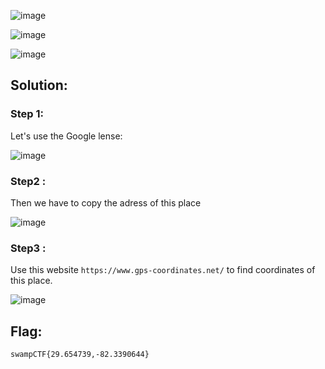 ![image](https://github.com/YourCH0ICE/CTF-Write-ups/assets/127401530/5e76c9f4-40ad-43ef-935f-831a330c4f01)

![image](https://github.com/YourCH0ICE/CTF-Write-ups/assets/127401530/0dc0d7c2-068d-4120-951f-d850f839998c)

![image](https://github.com/YourCH0ICE/CTF-Write-ups/assets/127401530/819966bd-f067-45d9-a670-ea98949c3c3e)

<h2>Solution:</h2>

<h3>Step 1:</h3>

Let's use the Google lense:

![image](https://github.com/YourCH0ICE/CTF-Write-ups/assets/127401530/b7adcbe5-a195-4468-825f-8a89d551a84f)

<h3>Step2 :</h3>

Then we have to copy the adress of this place

![image](https://github.com/YourCH0ICE/CTF-Write-ups/assets/127401530/3978d75b-ffe6-4342-bde5-2c6b60b9c50b)

<h3>Step3 :</h3>

Use this website ```https://www.gps-coordinates.net/``` to find coordinates of this place.

![image](https://github.com/YourCH0ICE/CTF-Write-ups/assets/127401530/dc0e1001-dd04-45cf-97a1-7e5a3a7a3672)

<h2>Flag:</h2>

```swampCTF{29.654739,-82.3390644}```






